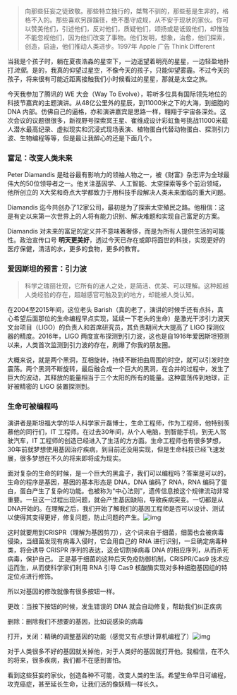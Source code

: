 > 向那些狂妄之徒致敬。那些特立独行的，桀骜不驯的，那些惹是生非的，格格不入的。那些喜欢另辟蹊径，绝不墨守成规，从不安于现状的家伙。你可以赞美他们，引述他们，反对他们，质疑他们，颂扬或是诋毁他们，却惟独不能忽视他们，因为他们改变了事物。他们发明，想象，治愈，他们探索，创造，启迪，他们推动人类进步。1997年 Apple 广告 Think Different

当我是个孩子时，躺在夏夜浩淼的星空下，一边遥望着明亮的星星，一边轻盈地扑打*流萤*。是的，我真的仰望过星空，不像今天的孩子，只能仰望雾霾。不过今天的孩子，将来很有可能近距离接触我们小时候看过的星星，那就是太空之旅。

今天我参加了腾讯的 WE 大会（Way To Evolve），聆听多位具有国际领先地位的科技节嘉宾的主题演讲。从48亿公里外的星辰，到11000米之下的大海，到细胞的 DNA 内部。仿佛自己的逼格，亦和演讲嘉宾是思路一样，翱翔于宇宙各深处。这次会议的议题很很多，新视野号探索冥王星、崔维成设计彩虹鱼号挑战11000米载人潜水最高纪录、虚拟现实和沉浸式现场表演、植物蛋白代替动物蛋白、探测引力波、生物编程等等，但是最让我醉心的还是下面几个。

### 富足：改变人类未来

Peter Diamandis 是硅谷最有影响力的领袖人物之一，被《财富》杂志评为全球最伟大的50位领导者之一。他关注基因学、人工智能、太空探索等多个前沿领域，他所创立的 X大奖和奇点大学都致力于用科技手段解决人类未来面临的重大问题。

Diamandis 迄今共创办了12家公司，最初是为了探索太空殖民之路。他相信：这是有史以来第一次世界上的人将有能力识别、解决难题和实现自己富足的方案。

Diamandis 对未来的富足的定义并不意味著奢侈，而是为所有人提供生活的可能性。政治宣传口号 **明天更美好**，透过今天已存在或即将面世的科技，实现更好的医疗保健，清洁的水，更多的食物，更多的教育。

### 爱因斯坦的预言：引力波

> 科学之瑰丽壮观，它所有的迷人之处，是简洁、优美、可以理解。这种超越人类经验的存在，超越感官可触及到的地方，却能被人类认知。

在2004至2015年间，这位老头 Barish（真的老了，演讲的时候手还有点抖，真心希望后面那位的生命编程早点实现，延续一下老头的生命）是激光干涉引力波天文台项目（LIGO）的负责人和首席研究员，其负责期间大大提高了 LIGO 探测仪器的精度。2016年，LIGO 两度宣布探测到引力波，这也是自1916年爱因斯坦预测以来，人类首次监测到引力波的存在，刷爆了你我的朋友圈。

大概来说，就是两个黑洞，互相旋转，持续不断扭曲周围的时空，就可以引发时空震荡。两个黑洞不断旋转，最后融合成一个巨大的黑洞，在合并的过程中，发生了巨大的波动，其释放的能量相当于三个太阳的所有的能量。这种震荡传到地球，正好被精密的 LIGO 装置探测到。

### 生命可被编程吗

演讲者是斯坦福大学的华人科学家亓磊博士，生命工程师，作为工程师，他特别羡慕他的同行们，IT 工程师。在过去30年间，从个人电脑，到智能手机，到无人驾驶汽车，IT 工程师的创造已经进入了生活的方方面。生命工程师也有很多梦想，30年前就梦想使用基因治疗疾病，到目前还没用实现，但是生命科技已经飞速发展，很多梦想在不久的将来即将成为现实。

面对复杂的生命的时候，是一个巨大的黑盒子，我们可以编程吗？答案是可以的，生命的程序是基因，基因的基本形态是 DNA，DNA 编码了 RNA，RNA 编码了蛋白，蛋白产生了复杂的功能。也被称为“中心法则”，遗传信息按这个规律流动非常重要。一旦这一过程出现问题，就会产生基因缺陷，导致疾病突变。一切都是从DNA开始的。在理解之后，我们开始了解我们的基因工程师是否可以设计、测试以使得其变得更好，修复问题，防止问题的产生。![img](https://pic4.zhimg.com/v2-e019afbfc8d0bd59b744474924648d8b_b.png)

这时就要用到CRISPR（理解为基因剪刀），这个词来自于细菌，细菌也会被病毒侵染，当细菌发现有病毒入侵时，它会用自己的 RNA 进行识别，一旦确定病毒种类，将会诱导 CRISPR 序列的表达，这会切割掉病毒 DNA 的相应序列，从而杀死病毒，保护自己。
正是基于细菌的这种后天免疫防御机制，CRISPR/Cas9 技术应运而生，从而使科学家们利用 RNA 引导 Cas9 核酸酶实现对多种细胞基因组的特定位点进行修饰。

所以对基因的修改就像有很多按钮一样。

更改：当按下按钮的时候，发生错误的 DNA 就会自动修复，帮助我们纠正疾病

删除：删除我们不想要的基因，比如说感染的病毒

打开，关闭：精确的调整基因的功能（感觉又有点想计算机编程了）![img](https://pic1.zhimg.com/v2-7fb9ce9bcff5407e168ca7b550c5d668_b.png)

对于人类很多不好的基因就关掉他，对于人类好的基因就打开他。我相信，在不久的将来，很多疾病，我们都不在感到害怕。

看到这些狂妄的家伙，创造各种不可能，改变人类的生活。希望生命早日可编程，攻克癌症，甚至延长生命，让我们活的像妖精一样长久。